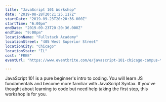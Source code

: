 ```yaml
---
title: "JavaScript 101 Workshop"
date: "2019-08-28T20:21:25.117Z"
startDate: "2019-09-23T20:20:36.000Z"
startTime: "6:00pm"
endDate: "2019-09-23T20:20:36.000Z"
endTime: "9:00pm"
locationName: "Fullstack Academy"
locationStreet: "405 West Superior Street"
locationCity: "Chicago"
locationState: "IL"
cost: "FREE"
eventUrl: "https://www.eventbrite.com/e/javascript-101-chicago-campus-tickets-63173677169"

---
```


JavaScript 101 is a pure beginner's intro to coding. You will learn JS fundamentals and become more familiar with JavaScript Syntax. If you've thought about learning to code but need help taking the first step, this workshop is for you.

